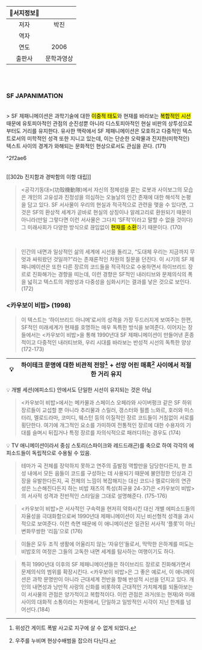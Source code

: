 | **📖서지정보📖** | |
| :------: | :---: |
|저자|박진|
|역자||
|연도|2006|
|출판사|문학과영상|
</br></br>

### SF JAPANIMATION
</br>
> SF 제패니메이션은 과학기술에 대한 <mark class="hltr-blue">이중적 태도</mark>와 현재를 바라보는 <mark class="hltr-blue">복합적인 시선</mark> 때문에 유토피아적인 관점의 순진성뿐 아니라 디스토피아적인 현실 비판의 상투성으로부터도 거리를 유지한다. 유사한 맥락에서 SF 제패니메이션은 모호하고 다중적인 텍스트로서의 미학적인 성격 또한 지니고 있는데, 이는 단순한 오락물과 진지한(미학적인) 텍스트 사이의 경계가 와해되는 문화적인 현상으로서도 관심을 끈다. (171) 

^2f2ae6

</br>
[[302b 진지함과 경박함의 이항 대립]]
</br>   

> <공각기동대>(功殼機動隊)에서 자신의 정체성을 묻는 로봇과 사이보그의 모습은 개인의 고유성과 진정성을 의심하는 오늘날의 인간 존재에 대한 해석적 논평을 담고 있다. SF 서사물이 우리의 현실과 적극적으로 관련을 맺을 수 있다면, 그것은 SF의 환상적 세계가 곧바로 현실의 상징이나 알레고리로 환원되기 때문이 아니라(만일 그렇다면 이런 서사물은 그다지 ‘SF적’이라고 말할 수 없을 것이다) 그 미래사회가 다양한 방식으로 끊임없이 <mark class="hltr-blue">현재를 소환</mark>하기 때문이다. (170)
</br>

> 인간의 내면과 일상적인 삶의 세계에 시선을 돌리고, “도대체 우리는 지금까지 무엇과 싸워왔던 것일까?”라는 존재론적인 차원의 질문을 던진다. 이 시기의 SF 제패니메이션은 또한 다른 장르의 코드들을 적극적으로 수용하면서 하이브리드 장르로 진화해가는 경향을 띠는데, 이런 경향은 SF적인 내러티브와 문제의식의 폭을 넓히고 텍스트의 개방성과 다중성을 심화시키는 결과를 낳은 것으로 보인다. (172)



### **<카우보이 비밥> (1998)**

> 이 텍스트는 ‘하이브리드 아니메’로서의 성격을 가장 두드러지게 보여주는 한편, SF적인 미래세계가 현재를 호명하는 매우 독특한 방식을 보여준다. 이어지는 장들에서는 <카우보이 비밥>을 통해 1990년대 SF 제패니메이션이 만들어낸 혼종적이고 다중적인 내러티브와, 우리 시대를 바라보는 반성적 시선의 독특한 양상 (172-173)

| 💡 | 하이테크 문명에 대한 비관적 전망[^1] + 선망 어린 매혹[^2] 사이에서 적절한 거리 유지 |
| :-: | - |



 
</aside>

<aside> 💡 개별 세션(에피소드) 안에서도 단일한 시선이 유지되는 것은 아님

</aside>

> <카우보이 비밥>에서는 메카물과 스페이스 오페라와 사이버펑크 같은 SF 하위 장르들이 교섭할 뿐 아니라 추리물과 스릴러, 갱스터와 필름 느와르, 호러와 미스터리, 멜로드라마, 코미디, 웨스턴 등의 이질적인 장르 코드들이 거침없이 서로를 횡단한다. 여기에 개그적인 요소를 가미하여 전통적인 장르에 대한 수용자의 기대를 슬며시 뒤집거나 특정 장르를 자의식적으로 패러디하는 경우도 (174)

<aside> 💡 TV 애니메이션이라서 중심 스토리(스파이크와 레드드래곤)를 축으로 하여 각각의 에피소드들이 독립적으로 수용될 수 있음.

</aside>

> 테마가 곡 전체를 장악하지 못하고 연주의 출발점 역할만을 담당한다든지, 한 조성 내에서 모든 음들이 코드를 구성하는 데 사용되기 때문에 불안정한 인상과 긴장을 유발한다든지, 곡 전체의 느낌이 복잡해지는 대신 코드나 멜로디와의 연관성은 느슨해진다든지 하는 비밥 재즈의 특성(최규용 24-37)은 <카우보이 비밥>의 서사적 성격과 전반적인 스타일을 그대로 설명해준다. (175-176)

> <카우보이 비밥>은 서사적인 구속력을 현저히 약화시킨 대신 개별 에피소드들의 자율성을 극대화함으로써 1990년대 제패니메이션이 지닌 비선형적 성격을 과시적으로 보여준다. 이런 측면 때문에 이 애니메이션은 일관된 서사적 ‘플롯’이 아닌 변화무쌍한 ‘리듬’으로 (176)

> 이들은 모두 조직 생활에 어울리지 않는 ‘자유인’들로서, 막막한 은하계를 떠도는 비밥호의 여정은 그들의 고독한 내면 세계를 탐사하는 여행이기도 하다.

> 특히 1990년대 이후의 SF 제패니메이션들은 하이브리드 장르로 진화해가면서 문제의식의 범위를 확장시킨다. <카우보이 비밥>은 그 좋은 예로서, 이 애니메이션은 과학 문명만이 아니라 근대세계 전반을 향해 반성적 시선을 던지고 있다. 개인의 내면성과 낭만적 사랑의 신화를 비롯하여 근대적인 가치체계를 되돌아보는 이 서사물의 관점은 양가적이고 복합적이다. 이런 관점은 과거(또는 현재)와 미래 사이의 대화적 소통이라는 차원에서, 단일하고 일방적인 시각이 지닌 한계를 넘어선다.(184)

[^1]: 위성간 게이트 폭발 사고로 지구에 살 수 없게 되었다.
[^2]: 우주를 누비며 현상수배범을 잡으러 다닌다.